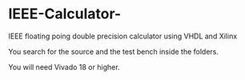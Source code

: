# IEEE-Calculator-
IEEE floating poing double precision calculator using VHDL and Xilinx


You search for the source and the test bench inside the folders.

You will need Vivado 18 or higher. 
